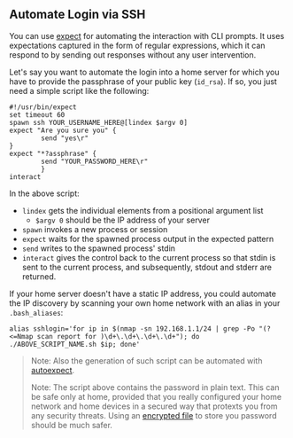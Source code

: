 ## Automate Login via SSH

You can use [expect](https://linux.die.net/man/1/expect) for automating the interaction with CLI prompts. It uses expectations captured in the form of regular expressions, which it can respond to by sending out responses without any user intervention.

Let's say you want to automate the login into a home server for which you have to provide the passphrase of your public key (`id_rsa`). If so, you just need a simple script like the following:
```
#!/usr/bin/expect
set timeout 60
spawn ssh YOUR_USERNAME_HERE@[lindex $argv 0]
expect "Are you sure you" {
        send "yes\r"
}
expect "*?assphrase" {
        send "YOUR_PASSWORD_HERE\r"
        }
interact
```

In the above script:
- `lindex` gets the individual elements from a positional argument list
  - `$argv 0` should be the IP address of your server
- `spawn` invokes a new process or session
- `expect` waits for the spawned process output in the expected pattern
- `send` writes to the spawned process' stdin
- `interact` gives the control back to the current process so that stdin is sent to the current process, and subsequently, stdout and stderr are returned.

If your home server doesn't have a static IP address, you could automate the IP discovery by scanning your own home network with an alias in your `.bash_aliases`:
```
alias sshlogin='for ip in $(nmap -sn 192.168.1.1/24 | grep -Po "(?<=Nmap scan report for )\d+\.\d+\.\d+\.\d+"); do ./ABOVE_SCRIPT_NAME.sh $ip; done'
```

> Note: Also the generation of such script can be automated with [autoexpect](https://www.baeldung.com/linux/logging-into-ssh-server#3-using-autoexpect).
>
> Note: The script above contains the password in plain text. This can be safe only at home, provided that you really configured your home network and home devices in a secured way that protexts you from any security threats. Using an [encrypted file](https://www.baeldung.com/linux/logging-into-ssh-server#2-using-file-in-encrypted-form) to store you password should be much safer.

